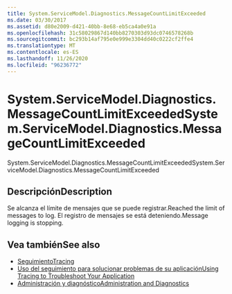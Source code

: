 ```yaml
---
title: System.ServiceModel.Diagnostics.MessageCountLimitExceeded
ms.date: 03/30/2017
ms.assetid: d80e2009-d421-40bb-8e68-eb5ca4a0e91a
ms.openlocfilehash: 31c58029867d140bb8270303d93dc0746578268b
ms.sourcegitcommit: bc293b14af795e0e999e3304dd40c0222cf2ffe4
ms.translationtype: MT
ms.contentlocale: es-ES
ms.lasthandoff: 11/26/2020
ms.locfileid: "96236772"
---
```

# <a name="systemservicemodeldiagnosticsmessagecountlimitexceeded"></a><span data-ttu-id="3ee1a-102">System.ServiceModel.Diagnostics.MessageCountLimitExceeded</span><span class="sxs-lookup"><span data-stu-id="3ee1a-102">System.ServiceModel.Diagnostics.MessageCountLimitExceeded</span></span>

<span data-ttu-id="3ee1a-103">System.ServiceModel.Diagnostics.MessageCountLimitExceeded</span><span class="sxs-lookup"><span data-stu-id="3ee1a-103">System.ServiceModel.Diagnostics.MessageCountLimitExceeded</span></span>  
  
## <a name="description"></a><span data-ttu-id="3ee1a-104">Descripción</span><span class="sxs-lookup"><span data-stu-id="3ee1a-104">Description</span></span>  

 <span data-ttu-id="3ee1a-105">Se alcanza el límite de mensajes que se puede registrar.</span><span class="sxs-lookup"><span data-stu-id="3ee1a-105">Reached the limit of messages to log.</span></span> <span data-ttu-id="3ee1a-106">El registro de mensajes se está deteniendo.</span><span class="sxs-lookup"><span data-stu-id="3ee1a-106">Message logging is stopping.</span></span>  
  
## <a name="see-also"></a><span data-ttu-id="3ee1a-107">Vea también</span><span class="sxs-lookup"><span data-stu-id="3ee1a-107">See also</span></span>

- [<span data-ttu-id="3ee1a-108">Seguimiento</span><span class="sxs-lookup"><span data-stu-id="3ee1a-108">Tracing</span></span>](index.md)
- [<span data-ttu-id="3ee1a-109">Uso del seguimiento para solucionar problemas de su aplicación</span><span class="sxs-lookup"><span data-stu-id="3ee1a-109">Using Tracing to Troubleshoot Your Application</span></span>](using-tracing-to-troubleshoot-your-application.md)
- [<span data-ttu-id="3ee1a-110">Administración y diagnóstico</span><span class="sxs-lookup"><span data-stu-id="3ee1a-110">Administration and Diagnostics</span></span>](../index.md)
